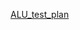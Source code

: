 [ALU_test_plan](https://docs.google.com/spreadsheets/d/1EkLgwhB5LDobzL3tL22zTMLaP-U-sNw7IR7wghRYq5I/edit?usp=sharing)
